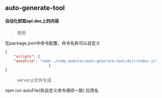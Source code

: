 ## auto-generate-tool  
#### 自动化抓取api.doc上的内容  

>使用  
  
  在package.json中命令配置，命令名称可以自定义
```json
{
	"scripts": {
	"autoFile": "node ./node_modules/auto-generate-tool/dist/index.js" 
					}
}
```
> server.js文件生成  
  
   npm run autoFile(和自定义命令保持一致) 应用名